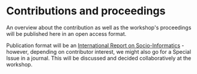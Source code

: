 # Contributions and proceedings

An overview about the contribution as well as the workshop's proceedings will be published here in an open access format. 

Publication format will be an [International Report on Socio-Informatics](http://www.iisi.de/international-reports-on-socio-informatics-irsi/) - however, depending on contributor interest, we might also go for a Special Issue in a journal. This will be discussed and decided collaboratively at the workshop.

